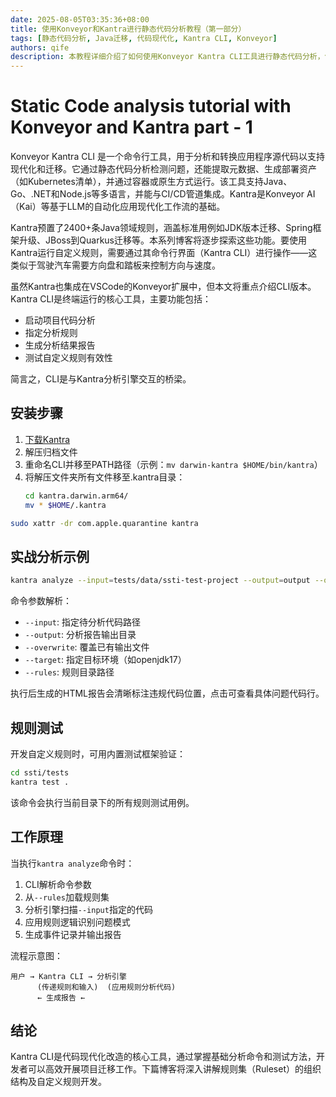 ```yaml
---
date: 2025-08-05T03:35:36+08:00
title: 使用Konveyor和Kantra进行静态代码分析教程（第一部分）
tags: [静态代码分析, Java迁移, 代码现代化, Kantra CLI, Konveyor]
authors: qife
description: 本教程详细介绍了如何使用Konveyor Kantra CLI工具进行静态代码分析，包括安装步骤、基础命令解析以及针对Apache Commons Text漏洞的实战分析案例，帮助开发者掌握代码现代化迁移的核心技术。
---
```


# Static Code analysis tutorial with Konveyor and Kantra part - 1

Konveyor Kantra CLI 是一个命令行工具，用于分析和转换应用程序源代码以支持现代化和迁移。它通过静态代码分析检测问题，还能提取元数据、生成部署资产（如Kubernetes清单），并通过容器或原生方式运行。该工具支持Java、Go、.NET和Node.js等多语言，并能与CI/CD管道集成。Kantra是Konveyor AI（Kai）等基于LLM的自动化应用现代化工作流的基础。

Kantra预置了2400+条Java领域规则，涵盖标准用例如JDK版本迁移、Spring框架升级、JBoss到Quarkus迁移等。本系列博客将逐步探索这些功能。要使用Kantra运行自定义规则，需要通过其命令行界面（Kantra CLI）进行操作——这类似于驾驶汽车需要方向盘和踏板来控制方向与速度。

虽然Kantra也集成在VSCode的Konveyor扩展中，但本文将重点介绍CLI版本。Kantra CLI是终端运行的核心工具，主要功能包括：
- 启动项目代码分析
- 指定分析规则
- 生成分析结果报告
- 测试自定义规则有效性

简言之，CLI是与Kantra分析引擎交互的桥梁。

## 安装步骤
1. [下载Kantra](下载链接)
2. 解压归档文件
3. 重命名CLI并移至PATH路径（示例：`mv darwin-kantra $HOME/bin/kantra`）
4. 将解压文件夹所有文件移至.kantra目录：
   ```bash
   cd kantra.darwin.arm64/
   mv * $HOME/.kantra
   ```

```bash
sudo xattr -dr com.apple.quarantine kantra
```

## 实战分析示例

```bash
kantra analyze --input=tests/data/ssti-test-project --output=output --overwrite --target openjdk17 --rules rules
```
命令参数解析：
- `--input`: 指定待分析代码路径
- `--output`: 分析报告输出目录
- `--overwrite`: 覆盖已有输出文件
- `--target`: 指定目标环境（如openjdk17）
- `--rules`: 规则目录路径

执行后生成的HTML报告会清晰标注违规代码位置，点击可查看具体问题代码行。

## 规则测试
开发自定义规则时，可用内置测试框架验证：
```bash
cd ssti/tests
kantra test .
```
该命令会执行当前目录下的所有规则测试用例。

## 工作原理
当执行`kantra analyze`命令时：
1. CLI解析命令参数
2. 从`--rules`加载规则集
3. 分析引擎扫描`--input`指定的代码
4. 应用规则逻辑识别问题模式
5. 生成事件记录并输出报告

流程示意图：
```
用户 → Kantra CLI → 分析引擎
      (传递规则和输入)  (应用规则分析代码)
      ← 生成报告 ←
```

## 结论
Kantra CLI是代码现代化改造的核心工具，通过掌握基础分析命令和测试方法，开发者可以高效开展项目迁移工作。下篇博客将深入讲解规则集（Ruleset）的组织结构及自定义规则开发。